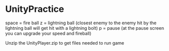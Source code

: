 # UnityPractice

space = fire ball
z =  lightning ball (closest enemy to the enemy hit by the lightning ball will get hit with a lightning bolt)
p = pause (at the pause screen you can upgrade your speed and fireball)

Unzip the UnityPlayer.zip to get files needed to run game
